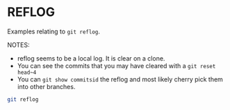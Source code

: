 # REFLOG

Examples relating to `git reflog`.  

NOTES:

* reflog seems to be a local log. It is clear on a clone.
* You can see the commits that you may have cleared with a `git reset head~4`  
* You can `git show commitsid` the reflog and most likely cherry pick them into other branches.  

```sh
git reflog
```